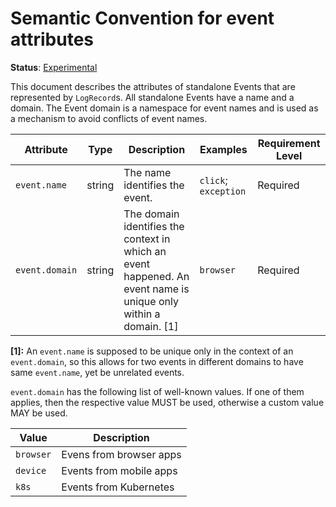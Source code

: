 # Semantic Convention for event attributes

**Status**: [Experimental](../../document-status.md)

This document describes the attributes of standalone Events that are represented
by `LogRecord`s. All standalone Events have a name and a domain. The Event domain
is a namespace for event names and is used as a mechanism to avoid conflicts of
event names.

<!-- semconv event -->
| Attribute  | Type | Description  | Examples  | Requirement Level |
|---|---|---|---|---|
| `event.name` | string | The name identifies the event. | `click`; `exception` | Required |
| `event.domain` | string | The domain identifies the context in which an event happened. An event name is unique only within a domain. [1] | `browser` | Required |

**[1]:** An `event.name` is supposed to be unique only in the context of an
`event.domain`, so this allows for two events in different domains to
have same `event.name`, yet be unrelated events.

`event.domain` has the following list of well-known values. If one of them applies, then the respective value MUST be used, otherwise a custom value MAY be used.

| Value  | Description |
|---|---|
| `browser` | Evens from browser apps |
| `device` | Events from mobile apps |
| `k8s` | Events from Kubernetes |
<!-- endsemconv -->